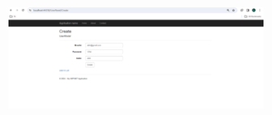 ![create_new](https://github.com/abhijit737/register_Login_dotnet/blob/main/UserMVC_Screenshots/create_new%20fill.png)
